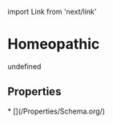 import Link from 'next/link'
# Homeopathic

undefined

## Properties

<Grid>
* [](/Properties/Schema.org/)

</Grid>

